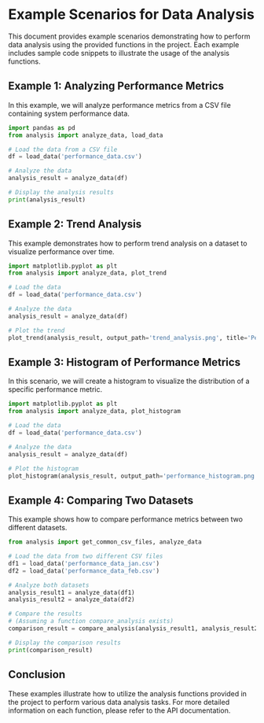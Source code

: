 # Example Scenarios for Data Analysis

This document provides example scenarios demonstrating how to perform data analysis using the provided functions in the project. Each example includes sample code snippets to illustrate the usage of the analysis functions.

## Example 1: Analyzing Performance Metrics

In this example, we will analyze performance metrics from a CSV file containing system performance data.

```python
import pandas as pd
from analysis import analyze_data, load_data

# Load the data from a CSV file
df = load_data('performance_data.csv')

# Analyze the data
analysis_result = analyze_data(df)

# Display the analysis results
print(analysis_result)
```

## Example 2: Trend Analysis

This example demonstrates how to perform trend analysis on a dataset to visualize performance over time.

```python
import matplotlib.pyplot as plt
from analysis import analyze_data, plot_trend

# Load the data
df = load_data('performance_data.csv')

# Analyze the data
analysis_result = analyze_data(df)

# Plot the trend
plot_trend(analysis_result, output_path='trend_analysis.png', title='Performance Trend Analysis')
```

## Example 3: Histogram of Performance Metrics

In this scenario, we will create a histogram to visualize the distribution of a specific performance metric.

```python
import matplotlib.pyplot as plt
from analysis import analyze_data, plot_histogram

# Load the data
df = load_data('performance_data.csv')

# Analyze the data
analysis_result = analyze_data(df)

# Plot the histogram
plot_histogram(analysis_result, output_path='performance_histogram.png', title='Performance Metric Distribution')
```

## Example 4: Comparing Two Datasets

This example shows how to compare performance metrics between two different datasets.

```python
from analysis import get_common_csv_files, analyze_data

# Load the data from two different CSV files
df1 = load_data('performance_data_jan.csv')
df2 = load_data('performance_data_feb.csv')

# Analyze both datasets
analysis_result1 = analyze_data(df1)
analysis_result2 = analyze_data(df2)

# Compare the results
# (Assuming a function compare_analysis exists)
comparison_result = compare_analysis(analysis_result1, analysis_result2)

# Display the comparison results
print(comparison_result)
```

## Conclusion

These examples illustrate how to utilize the analysis functions provided in the project to perform various data analysis tasks. For more detailed information on each function, please refer to the API documentation.